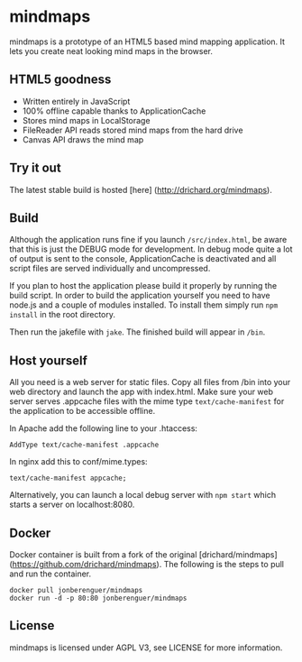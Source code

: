# mindmaps
mindmaps is a prototype of an HTML5 based mind mapping application. It lets you create neat looking mind maps in the browser. 

## HTML5 goodness
- Written entirely in JavaScript
- 100% offline capable thanks to ApplicationCache
- Stores mind maps in LocalStorage
- FileReader API reads stored mind maps from the hard drive
- Canvas API draws the mind map


## Try it out
The latest stable build is hosted [here] (http://drichard.org/mindmaps).

## Build
Although the application runs fine if you launch `/src/index.html`, be aware that this is just the DEBUG mode for development. In debug mode quite a lot of output is sent to the console, ApplicationCache is deactivated and all script files are served individually and uncompressed.

If you plan to host the application please build it properly by running the build script.
In order to build the application yourself you need to have node.js and a couple of modules installed. To install them simply run `npm install` in the root directory.

Then run the jakefile with `jake`. The finished build will appear in `/bin`.


## Host yourself
All you need is a web server for static files. Copy all files from /bin into your web directory and 
launch the app with index.html.
Make sure your web server serves .appcache files with the mime type `text/cache-manifest` for the application to
be accessible offline.

In Apache add the following line to your .htaccess:

```
AddType text/cache-manifest .appcache
```

In nginx add this to conf/mime.types:

```
text/cache-manifest appcache; 
```

Alternatively, you can launch a local debug server with `npm start` which starts a server on localhost:8080.

## Docker 
Docker container is built from a fork of the original [drichard/mindmaps] (https://github.com/drichard/mindmaps). The following is the steps to pull and run the container. 

```
docker pull jonberenguer/mindmaps
docker run -d -p 80:80 jonberenguer/mindmaps
```

## License
mindmaps is licensed under AGPL V3, see LICENSE for more information.
